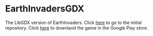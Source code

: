# EarthInvadersGDX
The LibGDX version of EarthInvaders.
Click [here](https://github.com/MrGussio/EarthInvaders) to go to the initial repository.
Click [here](https://play.google.com/store/apps/details?id=ga.gussio.ld38.earthinvaders) to downlaod the game in the Google Play store.
